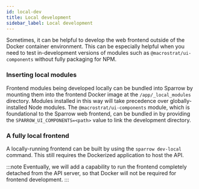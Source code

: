 ```yaml
---
id: local-dev
title: Local development
sidebar_label: Local development
---
```


Sometimes, it can be helpful to develop the web frontend
outside of the Docker container environment. This can be
especially helpful when you need to test in-development
versions of modules such as `@macrostrat/ui-components`
without fully packaging for NPM.

### Inserting local modules

Frontend modules being developed locally can be bundled into
Sparrow by mounting them into the frontend Docker image
at the `/app/_local_modules` directory. Modules installed
in this way will take precedence over globally-installed
Node modules. The `@macrostrat/ui-components` module,
which is foundational to the Sparrow web frontend,
can be bundled in by providing the `SPARROW_UI_COMPONENTS=<path>`
value to link the development directory.

### A fully local frontend

A locally-running frontend can be built by using the
`sparrow dev-local` command. This still
requires the Dockerized application to host the API.

:::note
Eventually, we will add a capability to run the
frontend completely detached from the API server, so
that Docker will not be required for frontend development.
:::
